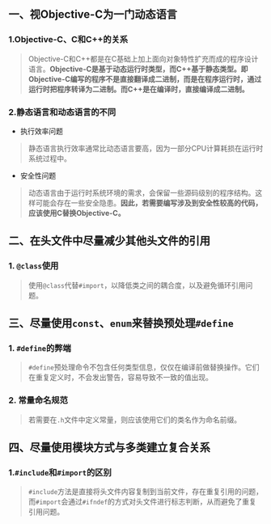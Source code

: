 ## 一、视Objective-C为一门动态语言
### 1.Objective-C、C和C++的关系
> Objective-C和C++都是在C基础上加上面向对象特性扩充而成的程序设计语言。**Objective-C是基于动态运行时类型，而C++基于静态类型。即Objective-C编写的程序不是直接翻译成二进制，而是在程序运行时，通过运行时把程序转译为二进制。而C++是在编译时，直接编译成二进制。**

### 2.静态语言和动态语言的不同
- 执行效率问题
> 静态语言执行效率通常比动态语言要高，因为一部分CPU计算耗损在运行时系统过程中。

- 安全性问题
> 动态语言由于运行时系统环境的需求，会保留一些源码级别的程序结构。这样可能会存在一些安全隐患。**因此，若需要编写涉及到安全性较高的代码，应该使用C替换Objective-C。**

## 二、在头文件中尽量减少其他头文件的引用
### 1. `@class`使用
> 使用`@class`代替`#import`，以降低类之间的耦合度，以及避免循环引用问题。

## 三、尽量使用`const`、`enum`来替换预处理`#define`
### 1. `#define`的弊端
> `#define`预处理命令不包含任何类型信息，仅仅在编译前做替换操作。它们在重复定义时，不会发出警告，容易导致不一致的值出现。

### 2. 常量命名规范
> 若需要在`.h`文件中定义常量，则应该使用它们的类名作为命名前缀。

## 四、尽量使用模块方式与多类建立复合关系
### 1.`#include`和`#import`的区别
> `#include`方法是直接将头文件内容复制到当前文件，存在重复引用的问题，而`#import`会通过`#ifndef`的方式对头文件进行标志判断，从而避免了重复引用问题。